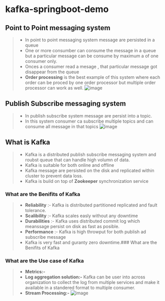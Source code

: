 # kafka-springboot-demo
## Point to Point messaging system
> * In point to point messaging system message are persisted in a queue
> * One or more consumber can consume the message in a queue but a particular message can be consume by maximum a of one consumer only.
> * Onces a consumer read a mesage , that particular message got disappear from the queue
> * **Order processing** is the best example of this system where each order can be proced by one order processor but multiple order processor can work as well.
![image](https://github.com/user-attachments/assets/ca1ca897-1b8b-454c-8832-f6965c70c6f0)

## Publish Subscribe messaging system
> * In publish subscribe system message are persist into a topic.
> * In this system consumer ca subscribe multiple topics and can consume all message in that topics
![image](https://github.com/user-attachments/assets/df2b6afd-f875-481e-a2e1-fadde850e118)

## What is Kafka 
> * Kafka is a distributed publish subscribe messaging system and roubst queue that can handle high volumn of data.
> * Kafka is suitable for both online and offline
> * Kafka message are persisted on the disk and replicated within cluster to prevent data loss.
> * Kafka is build on top of **Zookeeper** synchronization service

### What are the Benifits of Kafka 
> * **Reliability** :- Kafka is distributed partitioned replicated and fault tolerance.
> * **Scalibility** :- Kafka scales easly without any downtime
> * **Durabilities** :- Kafka uses distributed commit log  which meanssage persist on disk as fast as posible.
> * **Performance** :- Kafka is high throwput for both publish ad subscribe message
> * Kafka is very fast and guranty zero downtime.### What are the Benifits of Kafka

### What are the Use case of Kafka 
> * **Metrics:-**
> * **Log aggregation solution:-** Kafka can be user into across organization to collect the log from multiple services and make it available in a standered format to multiple consumer.
> * **Stream Processing:-**
![image](https://github.com/user-attachments/assets/22fe5548-4b2d-4e9a-be2f-992ee09bf558)

